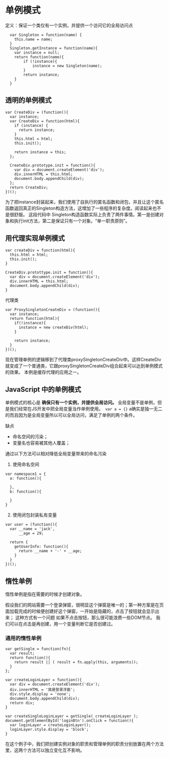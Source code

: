#  单例模式

定义：保证一个类仅有一个实例，并提供一个访问它的全局访问点

```
  var Singleton = function(name) {
    this.name = name;
  }
  Singleton.getInstance = function(name){
    var instance = null;
    return function(name){
        if (!instance){
            instance = new Singleton(name);
        }
        return instance;
    }
  }
```
## 透明的单例模式

```
var CreateDiv = (function(){
  var instance;
  var CreateDiv = function(html){
    if (instance) {
      return instance;
    }
    this.html = html;
    this.init();

    return instance = this;
  };

  CreateDiv.prototype.init = function(){
    var div = document.createElement('div');
    div.innerHTML = this.html;
    document.body.appendChild(div);
  };
  return CreateDiv;
})();
```
为了把instance封装起来，我们使用了自执行的匿名函数和闭包，并且让这个匿名函数返回真正的Singleton构造方法，这增加了一些程序的复杂度。阅读起来也不是很舒服。
这段代码中 Singleton构造函数实际上负责了两件事情。第一是创建对象和执行init方法，第二是保证只有一个对象。“单一职责原则”。

## 用代理实现单例模式

```
var createDiv = function(html){
  this.html = html;
  this.init();
}

CreateDiv.protottype.init = function(){
  var div = document.createElement('div');
  div.innerHTML = this.html;
  document.body.appendChild(div);
}
```

代理类
```
var ProxySingletonCreateDiv = (function(){
  var instance;
  return function(html){
    if(!instance){
      instance = new createDiv(html);
    }

    return instance;
  }
})();
```
现在管理单例的逻辑移到了代理类proxySingletonCreateDiv中。这样CreateDiv就变成了一个普通类，它跟proxySingletonCreateDiv组合起来可以达到单例模式的效果。
本例是缓存代理的应用之一。

## JavaScript 中的单例模式

单例模式的核心是 **确保只有一个实例，并提供全局访问。**
全局变量不是单例，但是我们经常在JS开发中把全局变量当作单例使用。` var a = {}`  a确实是独一无二的而且因为是全局变量所以可以全局访问，满足了单例的两个条件。

缺点 
+ 命名空间的污染；
+ 变量名也容易被其他人覆盖；

通过以下方法可以相对降低全局变量带来的命名污染

1. 使用命名空间
```
var namespace1 = {
  a: function(){

  },
  b: function(){

  }
}
```
2. 使用闭包封装私有变量
```
var user = (function(){
  var __name = 'jack',
      __age = 29;
  
  return {
    getUserInfo: function(){
      return __name + '-' + __age;
    }
  }
})();
```

## 惰性单例
惰性单例是指在需要的时候才创建对象。

假设我们的网站需要一个登录弹窗，很明显这个弹窗是唯一的；第一种方案是在页面加载完成的时候便创建好这个弹窗，一开始是隐藏的，点击了按钮就会显示出来；
这种方式有一个问题 如果不点击按钮，那么很可能浪费一些DOM节点。 
我们可以在点击是再创建，用一个变量判断它是否创建过。

### 通用的惰性单例

```
var getSingle = function(fn){
  var result;
  return function(){
    return result || ( result = fn.apply(this, arguments));
  }
};

var createLoginLayer = function(){
  var div = document.createElement('div');
  div.innerHTML = '我是登录浮窗';
  div.style.display = 'none';
  document.body.appendChild(div);
  return div;
}

var createSingleLoginLayer = getSingle( createLoginLayer );
document.getElementById('loginBtn').onClick = function(){
  var loginLayer = createLoginLayer();
  loginLayer.style.display = 'block';
}
```

在这个例子中，我们把创建实例对象的职责和管理单例的职责分别放置在两个方法里，这两个方法可以独立变化互不影响。